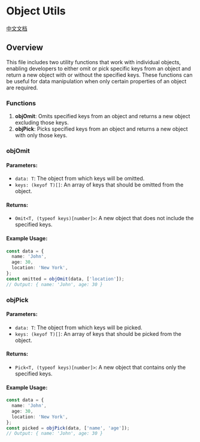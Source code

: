 # Object Utils
[中文文档](https://github.com/JsonLee12138/frontend-factory/blob/main/packages/utils/docs/obj/README.md)

## Overview

This file includes two utility functions that work with individual objects, enabling developers to either omit or pick specific keys from an object and return a new object with or without the specified keys. These functions can be useful for data manipulation when only certain properties of an object are required.

### Functions

1. **objOmit**: Omits specified keys from an object and returns a new object excluding those keys.
2. **objPick**: Picks specified keys from an object and returns a new object with only those keys.

### objOmit

#### Parameters:
- `data: T`: The object from which keys will be omitted.
- `keys: (keyof T)[]`: An array of keys that should be omitted from the object.

#### Returns:
- `Omit<T, (typeof keys)[number]>`: A new object that does not include the specified keys.

#### Example Usage:
```typescript
const data = {
  name: 'John',
  age: 30,
  location: 'New York',
};
const omitted = objOmit(data, ['location']);
// Output: { name: 'John', age: 30 }
```

### objPick

#### Parameters:
- `data: T`: The object from which keys will be picked.
- `keys: (keyof T)[]`: An array of keys that should be picked from the object.

#### Returns:
- `Pick<T, (typeof keys)[number]>`: A new object that contains only the specified keys.

#### Example Usage:
```typescript
const data = {
  name: 'John',
  age: 30,
  location: 'New York',
};
const picked = objPick(data, ['name', 'age']);
// Output: { name: 'John', age: 30 }
```
